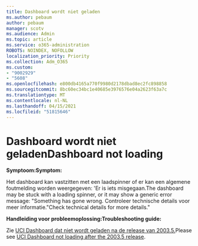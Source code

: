 ```yaml
---
title: Dashboard wordt niet geladen
ms.author: pebaum
author: pebaum
manager: scotv
ms.audience: Admin
ms.topic: article
ms.service: o365-administration
ROBOTS: NOINDEX, NOFOLLOW
localization_priority: Priority
ms.collection: Adm_O365
ms.custom:
- "9002929"
- "5608"
ms.openlocfilehash: e800db4165a770f9980d2178dbad8ec2fc898858
ms.sourcegitcommit: 8bc60ec34bc1e40685e3976576e04a2623f63a7c
ms.translationtype: MT
ms.contentlocale: nl-NL
ms.lasthandoff: 04/15/2021
ms.locfileid: "51815646"
---
```

# <a name="dashboard-not-loading"></a><span data-ttu-id="5ff53-102">Dashboard wordt niet geladen</span><span class="sxs-lookup"><span data-stu-id="5ff53-102">Dashboard not loading</span></span>

<span data-ttu-id="5ff53-103">**Symptoom:**</span><span class="sxs-lookup"><span data-stu-id="5ff53-103">**Symptom:**</span></span>

<span data-ttu-id="5ff53-104">Het dashboard kan vastzitten met een laadspinner of er kan een algemene foutmelding worden weergegeven: 'Er is iets misgegaan.</span><span class="sxs-lookup"><span data-stu-id="5ff53-104">The dashboard may be stuck with a loading spinner, or it may show a generic error message: "Something has gone wrong.</span></span> <span data-ttu-id="5ff53-105">Controleer technische details voor meer informatie."</span><span class="sxs-lookup"><span data-stu-id="5ff53-105">Check technical details for more details."</span></span>

<span data-ttu-id="5ff53-106">**Handleiding voor probleemoplossing:**</span><span class="sxs-lookup"><span data-stu-id="5ff53-106">**Troubleshooting guide:**</span></span>

<span data-ttu-id="5ff53-107">Zie [UCI Dashboard dat niet wordt geladen na de release van 2003.5.](https://support.microsoft.com/help/4558635/uci-dashboard-not-loading-after-the-2003-5-release)</span><span class="sxs-lookup"><span data-stu-id="5ff53-107">Please see [UCI Dashboard not loading after the 2003.5 release](https://support.microsoft.com/help/4558635/uci-dashboard-not-loading-after-the-2003-5-release).</span></span>
